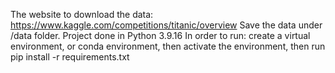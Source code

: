 The website to download the data: https://www.kaggle.com/competitions/titanic/overview
Save the data under /data folder.
Project done in Python 3.9.16
In order to run: create a virtual environment, or conda environment, then activate the environment, then run pip install -r requirements.txt
